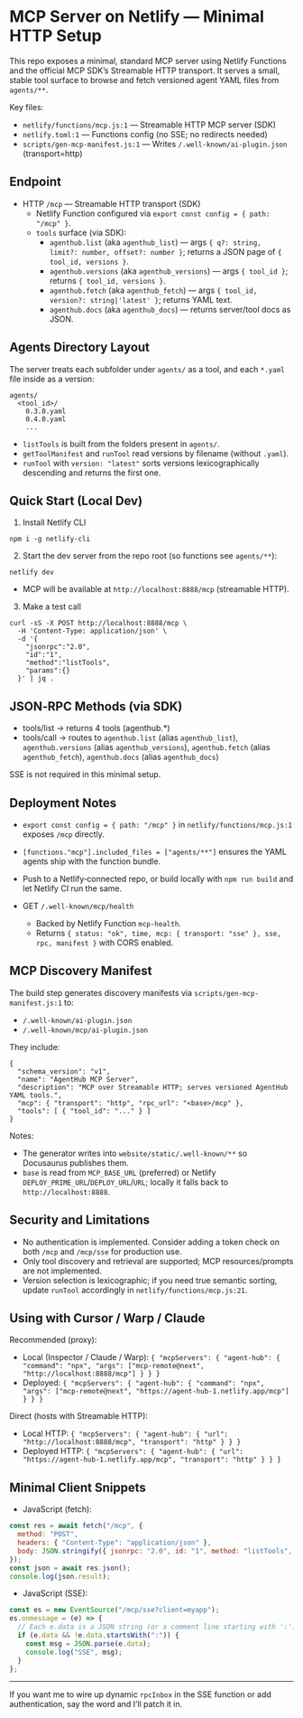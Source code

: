 # MCP Server on Netlify — Minimal HTTP Setup

This repo exposes a minimal, standard MCP server using Netlify Functions and the official MCP SDK’s Streamable HTTP transport. It serves a small, stable tool surface to browse and fetch versioned agent YAML files from `agents/**`.

Key files:
- `netlify/functions/mcp.js:1` — Streamable HTTP MCP server (SDK)
- `netlify.toml:1` — Functions config (no SSE; no redirects needed)
- `scripts/gen-mcp-manifest.js:1` — Writes `/.well-known/ai-plugin.json` (transport=http)


## Endpoint

- HTTP `/mcp` — Streamable HTTP transport (SDK)
  - Netlify Function configured via `export const config = { path: "/mcp" }`.
  - `tools` surface (via SDK):
    - `agenthub.list` (aka `agenthub_list`) — args `{ q?: string, limit?: number, offset?: number }`; returns a JSON page of `{ tool_id, versions }`.
    - `agenthub.versions` (aka `agenthub_versions`) — args `{ tool_id }`; returns `{ tool_id, versions }`.
    - `agenthub.fetch` (aka `agenthub_fetch`) — args `{ tool_id, version?: string|'latest' }`; returns YAML text.
    - `agenthub.docs` (aka `agenthub_docs`) — returns server/tool docs as JSON.


## Agents Directory Layout

The server treats each subfolder under `agents/` as a tool, and each `*.yaml` file inside as a version:

```
agents/
  <tool_id>/
    0.3.0.yaml
    0.4.0.yaml
    ...
```

- `listTools` is built from the folders present in `agents/`.
- `getToolManifest` and `runTool` read versions by filename (without `.yaml`).
- `runTool` with `version: "latest"` sorts versions lexicographically descending and returns the first one.


## Quick Start (Local Dev)

1) Install Netlify CLI

```
npm i -g netlify-cli
```

2) Start the dev server from the repo root (so functions see `agents/**`):

```
netlify dev
```

- MCP will be available at `http://localhost:8888/mcp` (streamable HTTP).

3) Make a test call

```
curl -sS -X POST http://localhost:8888/mcp \
  -H 'Content-Type: application/json' \
  -d '{
    "jsonrpc":"2.0",
    "id":"1",
    "method":"listTools",
    "params":{}
  }' | jq .
```


## JSON‑RPC Methods (via SDK)

- tools/list → returns 4 tools (agenthub.*)
- tools/call → routes to `agenthub.list` (alias `agenthub_list`), `agenthub.versions` (alias `agenthub_versions`), `agenthub.fetch` (alias `agenthub_fetch`), `agenthub.docs` (alias `agenthub_docs`)


SSE is not required in this minimal setup.


## Deployment Notes

- `export const config = { path: "/mcp" }` in `netlify/functions/mcp.js:1` exposes `/mcp` directly.
- `[functions."mcp"].included_files = ["agents/**"]` ensures the YAML agents ship with the function bundle.
- Push to a Netlify‑connected repo, or build locally with `npm run build` and let Netlify CI run the same.

- GET `/.well-known/mcp/health`
  - Backed by Netlify Function `mcp-health`.
  - Returns `{ status: "ok", time, mcp: { transport: "sse" }, sse, rpc, manifest }` with CORS enabled.


## MCP Discovery Manifest

The build step generates discovery manifests via `scripts/gen-mcp-manifest.js:1` to:

- `/.well-known/ai-plugin.json`
- `/.well-known/mcp/ai-plugin.json`

They include:

```
{
  "schema_version": "v1",
  "name": "AgentHub MCP Server",
  "description": "MCP over Streamable HTTP; serves versioned AgentHub YAML tools.",
  "mcp": { "transport": "http", "rpc_url": "<base>/mcp" },
  "tools": [ { "tool_id": "..." } ]
}
```

Notes:
- The generator writes into `website/static/.well-known/**` so Docusaurus publishes them.
- `base` is read from `MCP_BASE_URL` (preferred) or Netlify `DEPLOY_PRIME_URL`/`DEPLOY_URL`/`URL`; locally it falls back to `http://localhost:8888`.


## Security and Limitations

- No authentication is implemented. Consider adding a token check on both `/mcp` and `/mcp/sse` for production use.
- Only tool discovery and retrieval are supported; MCP resources/prompts are not implemented.
- Version selection is lexicographic; if you need true semantic sorting, update `runTool` accordingly in `netlify/functions/mcp.js:21`.


## Using with Cursor / Warp / Claude

Recommended (proxy):
- Local (Inspector / Claude / Warp): `{ "mcpServers": { "agent-hub": { "command": "npx", "args": ["mcp-remote@next", "http://localhost:8888/mcp"] } } }`
- Deployed: `{ "mcpServers": { "agent-hub": { "command": "npx", "args": ["mcp-remote@next", "https://agent-hub-1.netlify.app/mcp"] } } }`

Direct (hosts with Streamable HTTP):
- Local HTTP: `{ "mcpServers": { "agent-hub": { "url": "http://localhost:8888/mcp", "transport": "http" } } }`
- Deployed HTTP: `{ "mcpServers": { "agent-hub": { "url": "https://agent-hub-1.netlify.app/mcp", "transport": "http" } } }`


## Minimal Client Snippets

- JavaScript (fetch):

```js
const res = await fetch("/mcp", {
  method: "POST",
  headers: { "Content-Type": "application/json" },
  body: JSON.stringify({ jsonrpc: "2.0", id: "1", method: "listTools", params: {} })
});
const json = await res.json();
console.log(json.result);
```

- JavaScript (SSE):

```js
const es = new EventSource("/mcp/sse?client=myapp");
es.onmessage = (e) => {
  // Each e.data is a JSON string (or a comment line starting with ':')
  if (e.data && !e.data.startsWith(":")) {
    const msg = JSON.parse(e.data);
    console.log("SSE", msg);
  }
};
```


---

If you want me to wire up dynamic `rpcInbox` in the SSE function or add authentication, say the word and I’ll patch it in.
